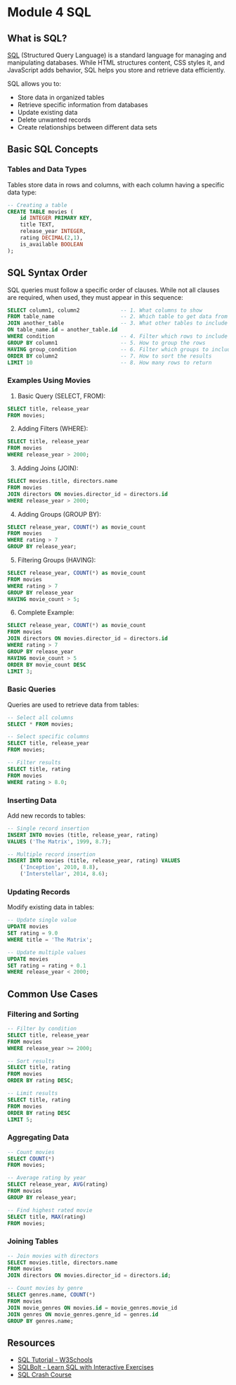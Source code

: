 # Module 4 SQL

## What is SQL?

[SQL](https://developer.mozilla.org/en-US/docs/Glossary/SQL) (Structured Query Language) is a standard language for managing and manipulating databases. While HTML structures content, CSS styles it, and JavaScript adds behavior, SQL helps you store and retrieve data efficiently.

SQL allows you to:
- Store data in organized tables
- Retrieve specific information from databases
- Update existing data
- Delete unwanted records
- Create relationships between different data sets

## Basic SQL Concepts

### Tables and Data Types
Tables store data in rows and columns, with each column having a specific data type:

```sql
-- Creating a table
CREATE TABLE movies (
    id INTEGER PRIMARY KEY,
    title TEXT,
    release_year INTEGER,
    rating DECIMAL(2,1),
    is_available BOOLEAN
);
```

## SQL Syntax Order

SQL queries must follow a specific order of clauses. While not all clauses are required, when used, they must appear in this sequence:

```sql
SELECT column1, column2             -- 1. What columns to show
FROM table_name                     -- 2. Which table to get data from
JOIN another_table                  -- 3. What other tables to include
ON table_name.id = another_table.id
WHERE condition                     -- 4. Filter which rows to include
GROUP BY column1                    -- 5. How to group the rows
HAVING group_condition              -- 6. Filter which groups to include
ORDER BY column2                    -- 7. How to sort the results
LIMIT 10                            -- 8. How many rows to return
```

### Examples Using Movies

1. Basic Query (SELECT, FROM):
```sql
SELECT title, release_year 
FROM movies;
```

2. Adding Filters (WHERE):
```sql
SELECT title, release_year 
FROM movies 
WHERE release_year > 2000;
```

3. Adding Joins (JOIN):
```sql
SELECT movies.title, directors.name 
FROM movies 
JOIN directors ON movies.director_id = directors.id 
WHERE release_year > 2000;
```

4. Adding Groups (GROUP BY):
```sql
SELECT release_year, COUNT(*) as movie_count 
FROM movies 
WHERE rating > 7 
GROUP BY release_year;
```

5. Filtering Groups (HAVING):
```sql
SELECT release_year, COUNT(*) as movie_count 
FROM movies 
WHERE rating > 7 
GROUP BY release_year 
HAVING movie_count > 5;
```

6. Complete Example:
```sql
SELECT release_year, COUNT(*) as movie_count 
FROM movies 
JOIN directors ON movies.director_id = directors.id 
WHERE rating > 7 
GROUP BY release_year 
HAVING movie_count > 5 
ORDER BY movie_count DESC 
LIMIT 3;
```

### Basic Queries
Queries are used to retrieve data from tables:

```sql
-- Select all columns
SELECT * FROM movies;

-- Select specific columns
SELECT title, release_year 
FROM movies;

-- Filter results
SELECT title, rating 
FROM movies 
WHERE rating > 8.0;
```

### Inserting Data
Add new records to tables:

```sql
-- Single record insertion
INSERT INTO movies (title, release_year, rating) 
VALUES ('The Matrix', 1999, 8.7);

-- Multiple record insertion
INSERT INTO movies (title, release_year, rating) VALUES 
    ('Inception', 2010, 8.8),
    ('Interstellar', 2014, 8.6);
```

### Updating Records
Modify existing data in tables:

```sql
-- Update single value
UPDATE movies 
SET rating = 9.0 
WHERE title = 'The Matrix';

-- Update multiple values
UPDATE movies 
SET rating = rating + 0.1 
WHERE release_year < 2000;
```

## Common Use Cases

### Filtering and Sorting
```sql
-- Filter by condition
SELECT title, release_year 
FROM movies 
WHERE release_year >= 2000;

-- Sort results
SELECT title, rating 
FROM movies 
ORDER BY rating DESC;

-- Limit results
SELECT title, rating 
FROM movies 
ORDER BY rating DESC 
LIMIT 5;
```

### Aggregating Data
```sql
-- Count movies
SELECT COUNT(*) 
FROM movies;

-- Average rating by year
SELECT release_year, AVG(rating) 
FROM movies 
GROUP BY release_year;

-- Find highest rated movie
SELECT title, MAX(rating) 
FROM movies;
```

### Joining Tables
```sql
-- Join movies with directors
SELECT movies.title, directors.name 
FROM movies 
JOIN directors ON movies.director_id = directors.id;

-- Count movies by genre
SELECT genres.name, COUNT(*) 
FROM movies 
JOIN movie_genres ON movies.id = movie_genres.movie_id 
JOIN genres ON movie_genres.genre_id = genres.id 
GROUP BY genres.name;
```

## Resources

- [SQL Tutorial - W3Schools](https://www.w3schools.com/sql/)
- [SQLBolt - Learn SQL with Interactive Exercises](https://sqlbolt.com/)
- [SQL Crash Course](https://www.youtube.com/watch?v=HXV3zeQKqGY)